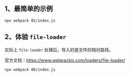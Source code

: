 ## 1、最简单的示例

```
npx webpack 01/index.js
```

## 2、体验 `file-loader`

实际上 `file-loader` 处理后，导入的是文件的相对路径。

官方文档：https://www.webpackjs.com/loaders/file-loader/

```
npx webpack 00/index.js
```
